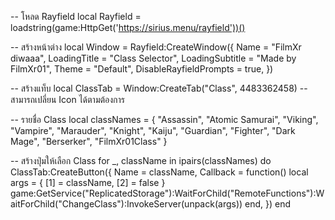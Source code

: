 -- โหลด Rayfield
local Rayfield = loadstring(game:HttpGet('https://sirius.menu/rayfield'))()

-- สร้างหน้าต่าง
local Window = Rayfield:CreateWindow({
    Name = "FilmXr diwaaa",
    LoadingTitle = "Class Selector",
    LoadingSubtitle = "Made by FilmXr01",
    Theme = "Default",
    DisableRayfieldPrompts = true,
})

-- สร้างแท็บ
local ClassTab = Window:CreateTab("Class", 4483362458) -- สามารถเปลี่ยน Icon ได้ตามต้องการ

-- รายชื่อ Class
local classNames = {
    "Assassin", "Atomic Samurai", "Viking", "Vampire", "Marauder",
    "Knight", "Kaiju", "Guardian", "Fighter", "Dark Mage", "Berserker", "FilmXr01Class"
}

-- สร้างปุ่มให้เลือก Class
for _, className in ipairs(classNames) do
    ClassTab:CreateButton({
        Name = className,
        Callback = function()
            local args = {
                [1] = className,
                [2] = false
            }
            game:GetService("ReplicatedStorage"):WaitForChild("RemoteFunctions"):WaitForChild("ChangeClass"):InvokeServer(unpack(args))
        end,
    })
end
